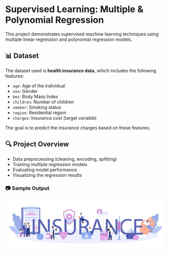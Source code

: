 # Supervised Learning: Multiple & Polynomial Regression

This project demonstrates supervised machine learning techniques using multiple linear regression and polynomial regression models.

## 📊 Dataset

The dataset used is **health insurance data**, which includes the following features:

- `age`: Age of the individual
- `sex`: Gender
- `bmi`: Body Mass Index
- `children`: Number of children
- `smoker`: Smoking status
- `region`: Residential region
- `charges`: Insurance cost (target variable)

The goal is to predict the insurance charges based on these features.

## 🔍 Project Overview

- Data preprocessing (cleaning, encoding, splitting)
- Training multiple regression models
- Evaluating model performance
- Visualizing the regression results

### 📷 Sample Output

![Regression Plot](regression_plot.png)
